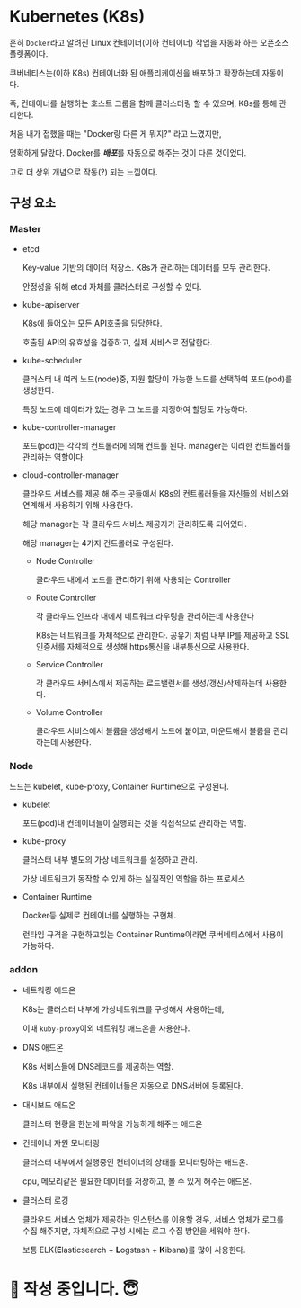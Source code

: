 # Kubernetes (K8s)

흔히 `Docker`라고 알려진 Linux 컨테이너(이하 컨테이너) 작업을 
자동화 하는 오픈소스 플랫폼이다.

쿠버네티스는(이하 K8s) 컨테이너화 된 애플리케이션을 배포하고 확장하는데 자동이다.

즉, 컨테이너를 실행하는 호스트 그룹을 함께 클러스터링 할 수 있으며, K8s를 통해 관리한다.

처음 내가 접했을 때는 "Docker랑 다른 게 뭐지?" 라고 느꼈지만,

명확하게 달랐다. Docker를 ***배포***를 자동으로 해주는 것이 다른 것이었다.

고로 더 상위 개념으로 작동(?) 되는 느낌이다.

## 구성 요소

### Master

- etcd

  Key-value 기반의 데이터 저장소. K8s가 관리하는 데이터를 모두 관리한다.

  안정성을 위해 etcd 자체를 클러스터로 구성할 수 있다.

- kube-apiserver

  K8s에 들어오는 모든 API호출을 담당한다.

  호출된 API의 유효성을 검증하고, 실제 서비스로 전달한다.

- kube-scheduler

  클러스터 내 여러 노드(node)중, 자원 할당이 가능한 노드를 선택하여 포드(pod)를 생성한다. 

  특정 노드에 데이터가 있는 경우 그 노드를 지정하여 할당도 가능하다.

- kube-controller-manager

  포드(pod)는 각각의 컨트롤러에 의해 컨트롤 된다. manager는 이러한 컨트롤러를 관리하는 역할이다.

- cloud-controller-manager

  클라우드 서비스를 제공 해 주는 곳들에서 K8s의 컨트롤러들을 자신들의 서비스와 연계해서 사용하기 위해 사용한다.

  해당 manager는 각 클라우드 서비스 제공자가 관리하도록 되어있다.

  해당 manager는 4가지 컨트롤러로 구성된다.

  - Node Controller

    클라우드 내에서 노드를 관리하기 위해 사용되는 Controller

  - Route Controller

    각 클라우드 인프라 내에서 네트워크 라우팅을 관리하는데 사용한다

    K8s는 네트워크를 자체적으로 관리한다. 공유기 처럼 내부 IP를 제공하고 SSL 인증서를 자체적으로 생성해 https통신을 내부통신으로 사용한다.

  - Service Controller

    각 클라우드 서비스에서 제공하는 로드밸런서를 생성/갱신/삭제하는데 사용한다.

  - Volume Controller

    클라우드 서비스에서 볼륨을 생성해서 노드에 붙이고, 마운트해서 볼륨을 관리하는데 사용한다.

### Node

노드는 kubelet, kube-proxy, Container Runtime으로 구성된다.

- kubelet

  포드(pod)내 컨테이너들이 실행되는 것을 직접적으로 관리하는 역할.

- kube-proxy

  클러스터 내부 별도의 가상 네트워크를 설정하고 관리.

  가상 네트워크가 동작할 수 있게 하는 실질적인 역할을 하는 프로세스

- Container Runtime

  Docker등 실제로 컨테이너를 실행하는 구현체.

  런타임 규격을 구현하고있는 Container Runtime이라면 쿠버네티스에서 사용이 가능하다.

### addon

- 네트워킹 애드온

  K8s는 클러스터 내부에 가상네트워크를 구성해서 사용하는데,

  이때 `kuby-proxy`이외 네트워킹 애드온을 사용한다.

- DNS 애드온

  K8s 서비스들에 DNS레코드를 제공하는 역할.

  K8s 내부에서 실행된 컨테이너들은 자동으로 DNS서버에 등록된다.

- 대시보드 애드온

  클러스터 현황을 한눈에 파악을 가능하게 해주는 애드온

- 컨테이너 자원 모니터링

  클러스터 내부에서 실행중인 컨테이너의 상태를 모니터링하는 애드온.

  cpu, 메모리같은 필요한 데이터를 저장하고, 볼 수 있게 해주는 애드온.

- 클러스터 로깅

  클라우드 서비스 업체가 제공하는 인스턴스를 이용할 경우, 서비스 업체가 로그를 수집 해주지만, 자체적으로 구성 시에는 로그 수집 방안을 세워야 한다.

  보통 ELK(**E**lasticsearch + **L**ogstash + **K**ibana)를 많이 사용한다.



# :pencil: 작성 중입니다. :innocent:


